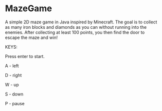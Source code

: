 # MazeGame

A simple 2D maze game in Java inspired by Minecraft. The goal is to collect as many iron blocks and diamonds as you can without running into the enemies. After collecting at least 100 points, you then find the door to escape the maze and win!

KEYS:

Press enter to start.

A - left

D - right

W - up

S - down

P - pause
